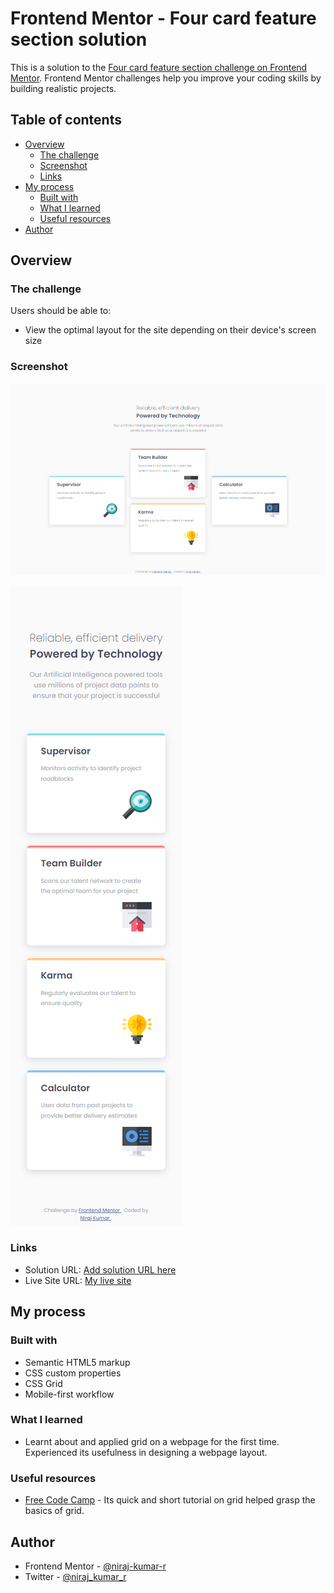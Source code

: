 # Frontend Mentor - Four card feature section solution

This is a solution to the [Four card feature section challenge on Frontend Mentor](https://www.frontendmentor.io/challenges/four-card-feature-section-weK1eFYK). Frontend Mentor challenges help you improve your coding skills by building realistic projects. 

## Table of contents

- [Overview](#overview)
  - [The challenge](#the-challenge)
  - [Screenshot](#screenshot)
  - [Links](#links)
- [My process](#my-process)
  - [Built with](#built-with)
  - [What I learned](#what-i-learned)
  - [Useful resources](#useful-resources)
- [Author](#author)

## Overview

### The challenge

Users should be able to:

- View the optimal layout for the site depending on their device's screen size

### Screenshot

![desktop](finished-screenshots/desktop.png)

![mobile](finished-screenshots/mobile.png)

### Links

- Solution URL: [Add solution URL here](https://your-solution-url.com)
- Live Site URL: [My live site](https://niraj-four-section-feature-card.netlify.app/)

## My process

### Built with

- Semantic HTML5 markup
- CSS custom properties
- CSS Grid
- Mobile-first workflow

### What I learned

- Learnt about and applied grid on a webpage for the first time. Experienced its usefulness in designing a webpage layout.



### Useful resources

- [Free Code Camp](https://www.freecodecamp.org/) - Its quick and short tutorial on grid helped grasp the basics of grid.

## Author

<!-- - Website - [Add your name here](https://www.your-site.com) -->
- Frontend Mentor - [@niraj-kumar-r](https://www.frontendmentor.io/profile/niraj-kumar-r)
- Twitter - [@niraj_kumar_r](https://www.twitter.com/niraj_kumar_r)
